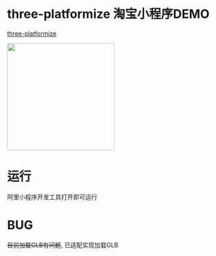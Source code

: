 # three-platformize 淘宝小程序DEMO

[three-platformize](https://github.com/deepkolos/three-platformize)

<div>
  <img src="https://raw.githubusercontent.com/deepkolos/three-platformize-demo-taobao/master/demo.gif" width="250" alt="" style="display:inline-block;"/>
</div>

# 运行

阿里小程序开发工具打开即可运行

# BUG

~~目前加载GLB有问题~~, 已适配实现加载GLB